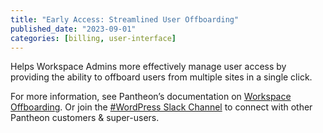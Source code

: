 ```yaml
---
title: "Early Access: Streamlined User Offboarding"
published_date: "2023-09-01"
categories: [billing, user-interface]
---
```

Helps Workspace Admins more effectively manage user access by providing the ability to offboard users from multiple sites in a single click.

For more information, see Pantheon’s documentation on [Workspace Offboarding](/workspace-offboarding). Or join the [#WordPress Slack Channel](http://slackin.pantheon.io) to connect with other Pantheon customers & super-users.
